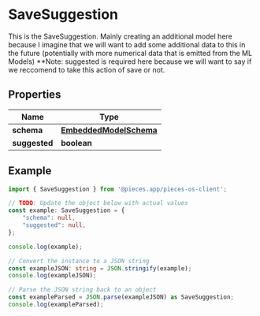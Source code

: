 
# SaveSuggestion

This is the SaveSuggestion. Mainly creating an additional model here because I imagine that we will want to add some additional data to this in the future (potentially with more numerical data that is emitted from the ML Models)  **Note: suggested is required here because we will want to say if we reccomend to take this action of save or not.

## Properties

Name | Type
------------ | -------------
**schema** | [**EmbeddedModelSchema**](EmbeddedModelSchema)
**suggested** | **boolean**

## Example

```typescript
import { SaveSuggestion } from '@pieces.app/pieces-os-client';

// TODO: Update the object below with actual values
const example: SaveSuggestion = {
    "schema": null,
    "suggested": null,
};

console.log(example);

// Convert the instance to a JSON string
const exampleJSON: string = JSON.stringify(example);
console.log(exampleJSON);

// Parse the JSON string back to an object
const exampleParsed = JSON.parse(exampleJSON) as SaveSuggestion;
console.log(exampleParsed);
```


